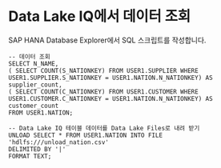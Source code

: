# Data Lake IQ에서 데이터 조회

SAP HANA Database Explorer에서 SQL 스크립트를 작성합니다.<br>

    -- 데이터 조회
    SELECT N_NAME,
    ( SELECT COUNT(S_NATIONKEY) FROM USER1.SUPPLIER WHERE USER1.SUPPLIER.S_NATIONKEY = USER1.NATION.N_NATIONKEY) AS supplier_count,
    ( SELECT COUNT(C_NATIONKEY) FROM USER1.CUSTOMER WHERE USER1.CUSTOMER.C_NATIONKEY = USER1.NATION.N_NATIONKEY) AS customer_count
    FROM USER1.NATION;

    -- Data Lake IQ 테이블 데이터를 Data Lake Files로 내려 받기
    UNLOAD SELECT * FROM USER1.NATION INTO FILE 'hdlfs:///unload_nation.csv'
    DELIMITED BY '|'
    FORMAT TEXT;

